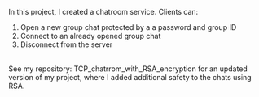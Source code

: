 In this project, I created a chatroom service. Clients can:
1) Open a new group chat protected by a a password and group ID
2) Connect to an already opened group chat
3) Disconnect from the server
</br>
See my repository: TCP_chatrrom_with_RSA_encryption for an updated version of my project, where I added additional safety to the chats using RSA.  
